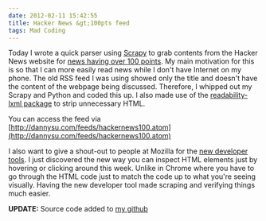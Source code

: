 ```yaml
---
date: 2012-02-11 15:42:55
title: Hacker News &gt;100pts feed
tags: Mad Coding
---
```


Today I wrote a quick parser using [Scrapy](http://scrapy.org/) to grab contents from the Hacker News website for [news having over 100 points](http://news.ycombinator.com/over?points=100). My main motivation for this is so that I can more easily read news while I don't have Internet on my phone. The old RSS feed I was using showed only the title and doesn't have the content of the webpage being discussed. Therefore, I whipped out my Scrapy and Python and coded this up. I also made use of the [readability-lxml package](http://pypi.python.org/pypi/readability-lxml) to strip unnecessary HTML.

You can access the feed via [http://dannysu.com/feeds/hackernews100.atom](http://dannysu.com/feeds/hackernews100.atom)



I also want to give a shout-out to people at Mozilla for the [new developer tools](http://blog.mozilla.com/blog/2012/01/31/firefox-adds-powerful-new-developer-tools/). I just discovered the new way you can inspect HTML elements just by hovering or clicking around this week. Unlike in Chrome where you have to go through the HTML code just to match the code up to what you're seeing visually. Having the new developer tool made scraping and verifying things much easier.



**UPDATE:** Source code added to [my github](https://github.com/dannysu/hackernews-feed)
